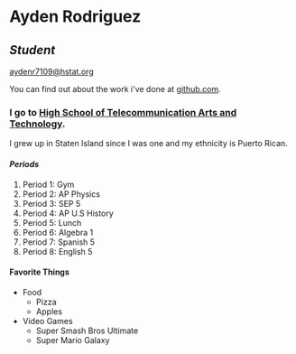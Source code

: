 # Ayden Rodriguez

## **_Student_**

aydenr7109@hstat.org

You can find out about the work i've done at [github.com](https://github.com/aydenr7109).

### I go to [High School of Telecommunication Arts and Technology](http://www.hstat.org/).

I grew up in Staten Island since I was one and my ethnicity is Puerto Rican.

#### _Periods_

1. Period 1: Gym
2. Period 2: AP Physics
3. Period 3: SEP 5
4. Period 4: AP U.S History
5. Period 5: Lunch
6. Period 6: Algebra 1
7. Period 7: Spanish 5
8. Period 8: English 5

#### Favorite Things

* Food
    * Pizza
    * Apples
* Video Games
    * Super Smash Bros Ultimate
    * Super Mario Galaxy

